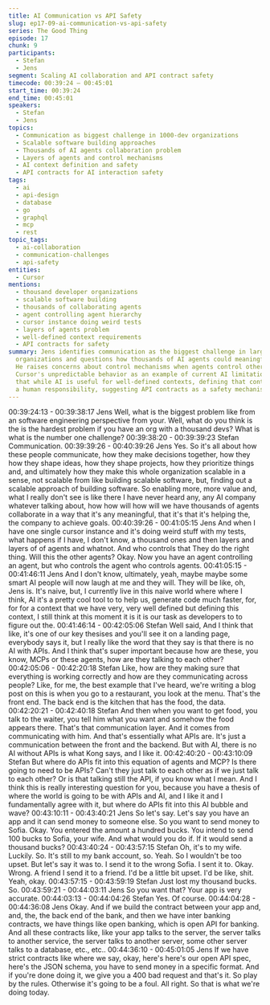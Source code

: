 ```yaml
---
title: AI Communication vs API Safety
slug: ep17-09-ai-communication-vs-api-safety
series: The Good Thing
episode: 17
chunk: 9
participants:
  - Stefan
  - Jens
segment: Scaling AI collaboration and API contract safety
timecode: 00:39:24 – 00:45:01
start_time: 00:39:24
end_time: 00:45:01
speakers:
  - Stefan
  - Jens
topics:
  - Communication as biggest challenge in 1000-dev organizations
  - Scalable software building approaches
  - Thousands of AI agents collaboration problem
  - Layers of agents and control mechanisms
  - AI context definition and safety
  - API contracts for AI interaction safety
tags:
  - ai
  - api-design
  - database
  - go
  - graphql
  - mcp
  - rest
topic_tags:
  - ai-collaboration
  - communication-challenges
  - api-safety
entities:
  - Cursor
mentions:
  - thousand developer organizations
  - scalable software building
  - thousands of collaborating agents
  - agent controlling agent hierarchy
  - cursor instance doing weird tests
  - layers of agents problem
  - well-defined context requirements
  - API contracts for safety
summary: Jens identifies communication as the biggest challenge in large developer
  organizations and questions how thousands of AI agents could meaningfully collaborate.
  He raises concerns about control mechanisms when agents control other agents, using
  Cursor's unpredictable behavior as an example of current AI limitations. He argues
  that while AI is useful for well-defined contexts, defining that context remains
  a human responsibility, suggesting API contracts as a safety mechanism for AI interactions.
---
```


00:39:24:13 - 00:39:38:17
Jens
Well, what is the biggest problem like from an software engineering perspective from your. Well,
what do you think is the is the hardest problem if you have an org with a thousand devs? What
is what is the number one challenge?
00:39:38:20 - 00:39:39:23
Stefan
Communication.
00:39:39:26 - 00:40:39:26
Jens
Yes. So it's all about how these people communicate, how they make decisions together, how
they how they shape ideas, how they shape projects, how they prioritize things and, and
ultimately how they make this whole organization scalable in a sense, not scalable from like
building scalable software, but, finding out a scalable approach of building software. So enabling
more, more value and, what I really don't see is like there I have never heard any, any AI
company whatever talking about, how how will how will we have thousands of agents
collaborate in a way that it's any meaningful, that it's that it's helping the, the company to
achieve goals.
00:40:39:26 - 00:41:05:15
Jens
And when I have one single cursor instance and it's doing weird stuff with my tests, what
happens if I have, I don't know, a thousand ones and then layers and layers of of agents and
whatnot. And who controls that They do the right thing. Will this the other agents? Okay. Now
you have an agent controlling an agent, but who controls the agent who controls agents.
00:41:05:15 - 00:41:46:11
Jens
And I don't know, ultimately, yeah, maybe maybe some smart AI people will now laugh at me
and they will. They will be like, oh, Jens is. It's naive, but, I currently live in this naive world
where where I think, AI it's a pretty cool tool to to help us, generate code much faster, for, for for
a context that we have very, very well defined but defining this context, I still think at this
moment it is it is our task as developers to to figure out the.
00:41:46:14 - 00:42:05:06
Stefan
Well said, And I think that like, it's one of our key thesises and you'll see it on a landing page,
everybody says it, but I really like the word that they say is that there is no AI with APIs. And I
think that's super important because how are these, you know, MCPs or these agents, how are
they talking to each other?
00:42:05:06 - 00:42:20:18
Stefan
Like, how are they making sure that everything is working correctly and how are they
communicating across people? Like, for me, the best example that I've heard, we're writing a
blog post on this is when you go to a restaurant, you look at the menu. That's the front end. The
back end is the kitchen that has the food, the data.
00:42:20:21 - 00:42:40:18
Stefan
And then when you want to get food, you talk to the waiter, you tell him what you want and
somehow the food appears there. That's that communication layer. And it comes from
communicating with him. And that's essentially what APIs are. It's just a communication between
the front and the backend. But with AI, there is no AI without APIs is what Kong says, and I like
it.
00:42:40:20 - 00:43:10:09
Stefan
But where do APIs fit into this equation of agents and MCP? Is there going to need to be APIs?
Can't they just talk to each other as if we just talk to each other? Or is that talking still the API, if
you know what I mean. And I think this is really interesting question for you, because you have a
thesis of where the world is going to be with APIs and AI, and I like it and I fundamentally agree
with it, but where do APIs fit into this AI bubble and wave?
00:43:10:11 - 00:43:40:21
Jens
So let's say. Let's say you have an app and it can send money to someone else. So you want to
send money to Sofia. Okay. You entered the amount a hundred bucks. You intend to send 100
bucks to Sofia, your wife. And what would you do if. If it would send a thousand bucks?
00:43:40:24 - 00:43:57:15
Stefan
Oh, it's to my wife. Luckily. So. It's still to my bank account, so. Yeah. So I wouldn't be too upset.
But let's say it was to. I send it to the wrong Sofia. I sent it to. Okay. Wrong. A friend I send it to a
friend. I'd be a little bit upset. I'd be like, shit. Yeah, okay.
00:43:57:15 - 00:43:59:19
Stefan
Just lost my thousand bucks. So.
00:43:59:21 - 00:44:03:11
Jens
So you want that? Your app is very accurate.
00:44:03:13 - 00:44:04:26
Stefan
Yes. Of course.
00:44:04:28 - 00:44:36:08
Jens
Okay. And if we build the contract between your app and, and, the, the back end of the bank,
and then we have inter banking contracts, we have things like open banking, which is open API
for banking. And all these contracts like, like your app talks to the server, the server talks to
another service, the server talks to another server, some other server talks to a database, etc.,
etc..
00:44:36:10 - 00:45:01:05
Jens
If we have strict contracts like where we say, okay, here's here's our open API spec, here's the
JSON schema, you have to send money in a specific format. And if you're done doing it, we give
you a 400 bad request and that's it. So play by the rules. Otherwise it's going to be a foul. All
right. So that is what we're doing today.